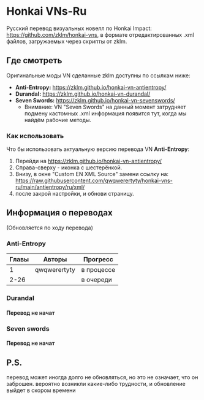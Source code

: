 # Honkai VNs-Ru

Русский перевод визуальных новелл по Honkai Impact: https://github.com/zklm/honkai-vns, в формате отредактированных .xml файлов, загружаемых через скрипты от zklm.



## Где смотреть

Оригинальные моды VN сделанные zklm доступны по ссылкам ниже:

- **Anti-Entropy:** https://zklm.github.io/honkai-vn-antientropy/
- **Durandal:** https://zklm.github.io/honkai-vn-durandal/
- **Seven Swords:** https://zklm.github.io/honkai-vn-sevenswords/
  - Внимание: VN "Seven Swords" на данный момент затрудняет подмену кастомных .xml информация появится тут, когда мы найдём рабочие методы.

### Как использовать

Что бы использовать актуальную версию перевода VN  **Anti-Entropy**: 

1. Перейди на https://zklm.github.io/honkai-vn-antientropy/ 
2. Справа-сверху - иконка с шестерёнкой.
3. Внизу, в окне "Custom EN XML Source" замени ссылку на: https://raw.githubusercontent.com/qwqwerertyty/honkai-vns-ru/main/antientropy/ru/xml/
4. после закрой настройки, и обнови страницу.


## Информация о переводах

(Обновляется по ходу перевода)

### Anti-Entropy

| Главы | Авторы                                                  | Прогресс                                                     |
| -------- | ------------------------------------------------------------ | ------------------------------------------------------------ |
| 1     | qwqwerertyty                                            | в процессе                                                     |
| 2-26    |  | в очереди                                          |


### Durandal

#### Перевод не начат




### Seven swords

#### Перевод не начат


## P.S.

перевод может иногда долго не обновляться, но это не означает, что он заброшен. вероятно возникли какие-либо трудности, и  обновление выйдет в скором времени